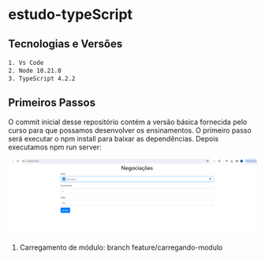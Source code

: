# estudo-typeScript

## Tecnologias e Versões
    1. Vs Code
    2. Node 10.21.0
    3. TypeScript 4.2.2

## Primeiros Passos

O commit inicial desse repositório contém a versão básica fornecida pelo curso para que possamos desenvolver os ensinamentos. O primeiro passo será executar o  npm install para baixar as dependências.  Depois executamos npm run server: 

<img src="assets/img1.png">

1) Carregamento de módulo: branch feature/carregando-modulo


